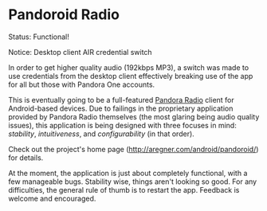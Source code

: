 Pandoroid Radio
===============
Status: Functional!

Notice: Desktop client AIR credential switch
	
In order to get higher quality audio (192kbps MP3), a switch was made to use credentials from the desktop client effectively breaking use of the app for all but those with Pandora One accounts.

This is eventually going to be a full-featured [Pandora Radio](http://www.pandora.com/) client for Android-based devices.  Due to failings in the proprietary application provided by Pandora Radio themselves (the most glaring being audio quality issues), this application is being designed with three focuses in mind: _stability_, _intuitiveness_, and _configurability_ (in that order).

Check out the project's home page (http://aregner.com/android/pandoroid/) for details.

At the moment, the application is just about completely functional, with a few manageable bugs. Stability wise, things aren't looking so good. For any difficulties, the general rule of thumb is to restart the app. Feedback is welcome and encouraged.
